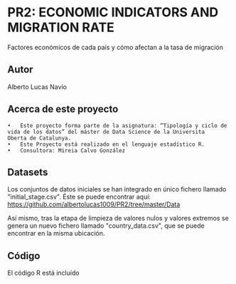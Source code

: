 # PR2: ECONOMIC INDICATORS AND MIGRATION RATE

Factores económicos de cada país y cómo afectan a la tasa de migración

## Autor

Alberto Lucas Navío

## Acerca de este proyecto

    •	Este proyecto forma parte de la asignatura: “Tipología y ciclo de vida de los datos” del máster de Data Science de la Universita           Oberta de Catalunya.
    •	Este Proyecto está realizado en el lenguaje estadístico R.
    •	Consultora: Mireia Calvo González


## Datasets

Los conjuntos de datos iniciales se han integrado en único fichero llamado "initial_stage.csv". Éste se puede encontrar aquí: https://github.com/albertolucas1009/PR2/tree/master/Data

Así mismo, tras la etapa de limpieza de valores nulos y valores extremos se genera un nuevo fichero llamado "country_data.csv", que se puede encontrar en la misma ubicación.


## Código

El código R está incluído 
